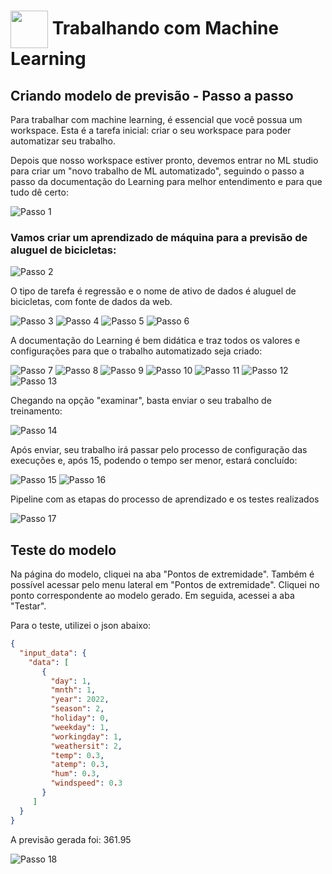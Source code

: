 <h1>
    <a href="https://www.dio.me/">
     <img align="center" width="60px" src="https://hermes.dio.me/lab_projects/badges/87d332d0-5198-4a2f-b159-38c8c2976954.png"></a>    <span> Trabalhando com Machine Learning</span>
</h1>

## Criando modelo de previsão - Passo a passo

Para trabalhar com machine learning, é essencial que você possua um workspace. Esta é a tarefa inicial: criar o seu workspace para poder automatizar seu trabalho.

Depois que nosso workspace estiver pronto, devemos entrar no ML studio para criar um "novo trabalho de ML automatizado", seguindo o passo a passo da documentação do Learning para melhor entendimento e para que tudo dê certo:

![Passo 1](./images/01.png)

### Vamos criar um aprendizado de máquina para a previsão de aluguel de bicicletas:

![Passo 2](./images/02.png)

O tipo de tarefa é regressão e o nome de ativo de dados é aluguel de bicicletas, com fonte de dados da web.

![Passo 3](./images/03.png)
![Passo 4](./images/04.png)
![Passo 5](./images/05.png)
![Passo 6](./images/06.png)

A documentação do Learning é bem didática e traz todos os valores e configurações para que o trabalho automatizado seja criado:

![Passo 7](./images/07.png)
![Passo 8](./images/08.png)
![Passo 9](./images/09.png)
![Passo 10](./images/10.png)
![Passo 11](./images/11.png)
![Passo 12](./images/12.png)
![Passo 13](./images/13.png)

Chegando na opção "examinar", basta enviar o seu trabalho de treinamento:

![Passo 14](./images/14.png)

Após enviar, seu trabalho irá passar pelo processo de configuração das execuções e, após 15, podendo o tempo ser menor, estará concluído:

![Passo 15](./images/15.png)
![Passo 16](./images/16.png)

Pipeline com as etapas do processo de aprendizado e os testes realizados

![Passo 17](./images/17.png)

## Teste do modelo

Na página do modelo, cliquei na aba "Pontos de extremidade". Também é possível acessar pelo menu lateral em "Pontos de extremidade". Cliquei no ponto correspondente ao modelo gerado. Em seguida, acessei a aba "Testar".

Para o teste, utilizei o json abaixo:

```json
{
  "input_data": {
    "data": [
       {
         "day": 1,
         "mnth": 1,   
         "year": 2022,
         "season": 2,
         "holiday": 0,
         "weekday": 1,
         "workingday": 1,
         "weathersit": 2, 
         "temp": 0.3, 
         "atemp": 0.3,
         "hum": 0.3,
         "windspeed": 0.3 
       }
     ]
  }
}
```

A previsão gerada foi: 361.95

![Passo 18](./images/18.png)